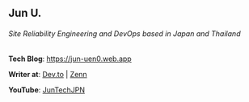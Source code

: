 ## Jun U.
###### Site Reliability Engineering and DevOps based in Japan and Thailand

**Tech Blog**: https://jun-uen0.web.app

**Writer at**: [Dev.to](https://dev.to/jun_uen0) | [Zenn](https://zenn.dev/jun_uen0)

**YouTube**: [JunTechJPN](https://www.youtube.com/@JunTechJPN)
